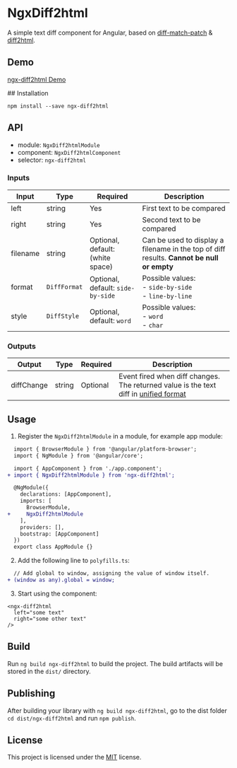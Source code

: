 # NgxDiff2html

A simple text diff component for Angular, based on [diff-match-patch](https://github.com/google/diff-match-patch) & [diff2html](https://github.com/rtfpessoa/diff2html).

## Demo

[ngx-diff2html Demo](https://axel-dev.github.io/ngx-diff2html)

## Installation

```
npm install --save ngx-diff2html
```

## API

- module: `NgxDiff2htmlModule`
- component: `NgxDiff2htmlComponent`
- selector: `ngx-diff2html`

### Inputs

| Input                | Type              | Required                             | Description
| -------------------- | ----------------- | ------------------------------------ | --------------------------
| left                 | string            | Yes                                  | First text to be compared
| right                | string            | Yes                                  | Second text to be compared
| filename             | string            | Optional, default: ` ` (white space) | Can be used to display a filename in the top of diff results. **Cannot be null or empty**
| format               | `DiffFormat`      | Optional, default: `side-by-side`    | Possible values:<br> - `side-by-side`<br> - `line-by-line`
| style                | `DiffStyle`       | Optional, default: `word`            | Possible values:<br> - `word`<br> - `char`

### Outputs

| Output               | Type              | Required                             | Description
| -------------------- | ----------------- | ------------------------------------ | --------------------------
| diffChange           | string            | Optional                             | Event fired when diff changes. The returned value is the text diff in [unified format](http://fileformats.archiveteam.org/wiki/Unified_diff)

## Usage

1) Register the `NgxDiff2htmlModule` in a module, for example app module:

```diff
  import { BrowserModule } from '@angular/platform-browser';
  import { NgModule } from '@angular/core';

  import { AppComponent } from './app.component';
+ import { NgxDiff2htmlModule } from 'ngx-diff2html';

  @NgModule({
    declarations: [AppComponent],
    imports: [
      BrowserModule,
+     NgxDiff2htmlModule
    ],
    providers: [],
    bootstrap: [AppComponent]
  })
  export class AppModule {}
```

2) Add the following line to `polyfills.ts`:

```diff
  // Add global to window, assigning the value of window itself.
+ (window as any).global = window;
```

3) Start using the component:

```
<ngx-diff2html
  left="some text"
  right="some other text"
/>
```

## Build

Run `ng build ngx-diff2html` to build the project. The build artifacts will be stored in the `dist/` directory.

## Publishing

After building your library with `ng build ngx-diff2html`, go to the dist folder `cd dist/ngx-diff2html` and run `npm publish`.

## License

This project is licensed under the [MIT](LICENSE) license.
